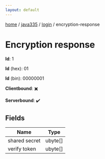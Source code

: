 ```yaml
---
layout: default
---
```


[home](/)  /  [java335](/protocol/java335)  /  [login](/protocol/java335/login)  /  encryption-response

# Encryption response

**Id**: 1

**Id** (hex): 01

**Id** (bin): 00000001

**Clientbound**: ✖️

**Serverbound**: ✔️

## Fields

Name | Type
---|---
shared secret | ubyte[]
verify token | ubyte[]
